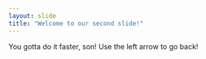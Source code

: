 ```yaml
---
layout: slide
title: "Welcome to our second slide!"
---
```

You gotta do it faster, son!
Use the left arrow to go back!
